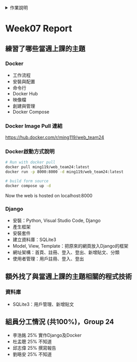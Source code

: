 <details>
<summary>作業說明</summary>

# 作業說明

## 實作演練
- 各組自行訂定主題進行實作演練 (可中途更改題目，只要合理就行)
- 練習當週上課的主題 20%
- 額外找的與當週上課的主題相關的程式技術 15%
- 將這些技術合併到實作演練的主題的合理性 15%
- 將諸多元件與技術放在一起顯得相當牽強，但在一定得用到的前提下，構思如何合理安排在同一網站中相當具有挑戰性。

## 作業繳交方式：
- 在GitHub中建立一個Repository以你們的組別命名，如： Team03 。如：Web程式設計與應用 - 第三組 (中文Repo名稱無法使用)
- 在GitHub中放一個HW_Report資料夾
- 裡面放每一週的作業檔之外，還要放這一周做了什麼的Report，請依週次命名如：Week07.md
- 內容分四段
    - 練習了哪些當週上課的主題
    -  額外找了與當週上課的主題相關的程式技術
    -  Docker Image Pull 連結及啟動方式說明
    -  組員分工情況 (共100%)，並清楚的標示你們是哪一組 (組別)
        - 王小明 25% html設計
        - 李小華 25% css設計
        - 王小美 15% 不知道
        - 吳名式 35% html+CSS救火
- 內容包含當周做的內容，以上講的當週上課的主題及額外找了與當週上課的主題相關的程式技術都必須實做在專案之中並commit進去。
- 每週上傳該周最後一次commit的網址，ex: https://github.com/shiunyi71/Web_APP_HW/commit/643101979cd8b6304310b75f85e0f8c8ef9c6b2f

※ 請加老師及助教的帳號進Collaborator: shiunyi71@gmail.com, annie8528@gmail.com, pe.lotoya93@gmail.com
</details>

# Week07 Report

## 練習了哪些當週上課的主題
### Docker
- 工作流程
- 安裝與配置
- 命令行
- Docker Hub
- 映像檔
- 創建與管理
- Docker Compose

### Docker Image Pull 連結
https://hub.docker.com/r/ming119/web_team24

### Docker啟動方式說明
```bash
# Run with docker pull
docker pull ming119/web_team24:latest
docker run -p 8000:8000 -d ming119/web_team24:latest
```

```bash
# build form source
docker compose up -d
```

Now the web is hosted on localhost:8000

### Django
- 安裝：Python, Visual Studio Code, Django
- 產生框架
- 安裝套件
- 建立資料庫：SQLite3
- Model, View, Template：把原來的網頁放入Django的框架
- 網址架構：首頁、註冊、登入、登出、新增貼文、分類
- 使用者管理：用戶註冊、登入、登出

## 額外找了與當週上課的主題相關的程式技術
### 資料庫
- SQLite3：用戶管理、新增貼文

## 組員分工情況 (共100%)，Group 24
- 李浩銘 25% 實作Django及Docker
- 杜孟聰 25% 不知道
- 邱志偉 25% 撰寫報告
- 劉晧安 25% 不知道